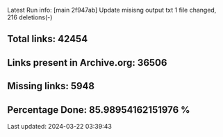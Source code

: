 Latest Run info: 
[main 2f947ab] Update misisng output txt
 1 file changed, 216 deletions(-)

## Total links: 42454

## Links present in Archive.org: 36506

## Missing links: 5948

## Percentage Done: 85.98954162151976 %


Last updated: 2024-03-22 03:39:43
